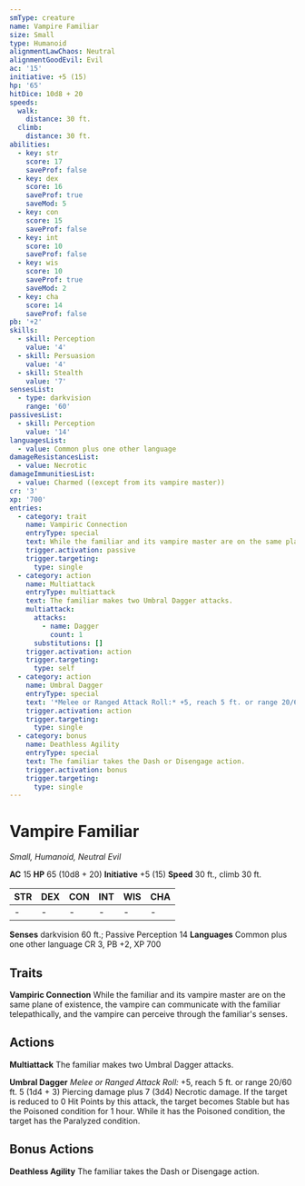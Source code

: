 ```yaml
---
smType: creature
name: Vampire Familiar
size: Small
type: Humanoid
alignmentLawChaos: Neutral
alignmentGoodEvil: Evil
ac: '15'
initiative: +5 (15)
hp: '65'
hitDice: 10d8 + 20
speeds:
  walk:
    distance: 30 ft.
  climb:
    distance: 30 ft.
abilities:
  - key: str
    score: 17
    saveProf: false
  - key: dex
    score: 16
    saveProf: true
    saveMod: 5
  - key: con
    score: 15
    saveProf: false
  - key: int
    score: 10
    saveProf: false
  - key: wis
    score: 10
    saveProf: true
    saveMod: 2
  - key: cha
    score: 14
    saveProf: false
pb: '+2'
skills:
  - skill: Perception
    value: '4'
  - skill: Persuasion
    value: '4'
  - skill: Stealth
    value: '7'
sensesList:
  - type: darkvision
    range: '60'
passivesList:
  - skill: Perception
    value: '14'
languagesList:
  - value: Common plus one other language
damageResistancesList:
  - value: Necrotic
damageImmunitiesList:
  - value: Charmed ((except from its vampire master))
cr: '3'
xp: '700'
entries:
  - category: trait
    name: Vampiric Connection
    entryType: special
    text: While the familiar and its vampire master are on the same plane of existence, the vampire can communicate with the familiar telepathically, and the vampire can perceive through the familiar's senses.
    trigger.activation: passive
    trigger.targeting:
      type: single
  - category: action
    name: Multiattack
    entryType: multiattack
    text: The familiar makes two Umbral Dagger attacks.
    multiattack:
      attacks:
        - name: Dagger
          count: 1
      substitutions: []
    trigger.activation: action
    trigger.targeting:
      type: self
  - category: action
    name: Umbral Dagger
    entryType: special
    text: '*Melee or Ranged Attack Roll:* +5, reach 5 ft. or range 20/60 ft. 5 (1d4 + 3) Piercing damage plus 7 (3d4) Necrotic damage. If the target is reduced to 0 Hit Points by this attack, the target becomes Stable but has the Poisoned condition for 1 hour. While it has the Poisoned condition, the target has the Paralyzed condition.'
    trigger.activation: action
    trigger.targeting:
      type: single
  - category: bonus
    name: Deathless Agility
    entryType: special
    text: The familiar takes the Dash or Disengage action.
    trigger.activation: bonus
    trigger.targeting:
      type: single
---
```


# Vampire Familiar
*Small, Humanoid, Neutral Evil*

**AC** 15
**HP** 65 (10d8 + 20)
**Initiative** +5 (15)
**Speed** 30 ft., climb 30 ft.

| STR | DEX | CON | INT | WIS | CHA |
| --- | --- | --- | --- | --- | --- |
| - | - | - | - | - | - |

**Senses** darkvision 60 ft.; Passive Perception 14
**Languages** Common plus one other language
CR 3, PB +2, XP 700

## Traits

**Vampiric Connection**
While the familiar and its vampire master are on the same plane of existence, the vampire can communicate with the familiar telepathically, and the vampire can perceive through the familiar's senses.

## Actions

**Multiattack**
The familiar makes two Umbral Dagger attacks.

**Umbral Dagger**
*Melee or Ranged Attack Roll:* +5, reach 5 ft. or range 20/60 ft. 5 (1d4 + 3) Piercing damage plus 7 (3d4) Necrotic damage. If the target is reduced to 0 Hit Points by this attack, the target becomes Stable but has the Poisoned condition for 1 hour. While it has the Poisoned condition, the target has the Paralyzed condition.

## Bonus Actions

**Deathless Agility**
The familiar takes the Dash or Disengage action.
